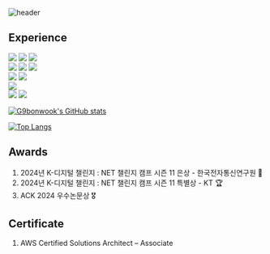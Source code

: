![header](https://capsule-render.vercel.app/api?type=waving&color=gradient&height=300&text=Bonwook's%20Github)

## Experience
<img src="https://img.shields.io/badge/Python-3776AB?style=flat-square&logo=Python&logoColor=white"/> <img src="https://img.shields.io/badge/Spring-6DB33F?style=flat-square&logo=Spring&logoColor=white"/>
<img src="https://img.shields.io/badge/SpringBoot-6DB33F?style=flat-square&logo=SpringBoot&logoColor=white"/> <br>
<img src="https://img.shields.io/badge/MySQL-4479A1?style=flat-square&logo=MySQL&logoColor=white"/> <img src="https://img.shields.io/badge/MongoDB-47A248?style=flat-square&logo=MongoDB&logoColor=white"/> <img src="https://img.shields.io/badge/PostgreSQL-4169E1?style=flat-square&logo=PostgreSQL&logoColor=white"/> <br>
<img src="https://img.shields.io/badge/Langchain-1C3C3C?style=flat-square&logo=Langchain&logoColor=white"/> <img src="https://img.shields.io/badge/Langgraph-1C3C3C?style=flat-square&logo=Langgraph&logoColor=white"/><br>
<img src="https://img.shields.io/badge/Wireshark-1679A7?style=flat-square&logo=Wireshark&logoColor=white"/> <br>
<img src="https://img.shields.io/badge/macOS-000000?style=flat-square&logo=macOS&logoColor=white"/> <img src="https://img.shields.io/badge/Linux-FCC624?style=flat-square&logo=Linux&logoColor=white"/> 

[![G9bonwook's GitHub stats](https://github-readme-stats.vercel.app/api?username=G9bonwook)](https://github.com/G9bonwook/github-readme-stats)

[![Top Langs](https://github-readme-stats.vercel.app/api/top-langs/?username=G9bonwook)](https://github.com/G9bonwook/github-readme-stats)


## Awards
1. 2024년 K-디지털 챌린지 : NET 챌린지 캠프 시즌 11 은상 - 한국전자통신연구원 🥈
2. 2024년 K-디지털 챌린지 : NET 챌린지 캠프 시즌 11 특별상 - KT 🏆
3. ACK 2024 우수논문상 🎖️

## Certificate
1. AWS Certified Solutions Architect – Associate 





<!--
**G9bonwook/G9bonwook** is a ✨ _special_ ✨ repository because its `README.md` (this file) appears on your GitHub profile.

Here are some ideas to get you started:

- 🔭 I’m currently working on ...
- 🌱 I’m currently learning ...
- 👯 I’m looking to collaborate on ...
- 🤔 I’m looking for help with ...
- 💬 Ask me about ...
- 📫 How to reach me: ...
- 😄 Pronouns: ...
- ⚡ Fun fact: ...
-->
